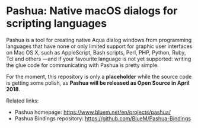 # Pashua: Native macOS dialogs for scripting languages

Pashua is a tool for creating native Aqua dialog windows from programming languages that have none or only limited support for graphic user interfaces on Mac OS X, such as AppleScript, Bash scripts, Perl, PHP, Python, Ruby, Tcl and others —and if your favourite language is not yet supported: writing the glue code for communicating with Pashua is pretty simple.

For the moment, this repository is only a **placeholder** while the source code is getting some polish, as **Pashua will be released as Open Source in April 2018**.

Related links:
* Pashua homepage: https://www.bluem.net/en/projects/pashua/
* Pashua Bindings repository: https://github.com/BlueM/Pashua-Bindings
